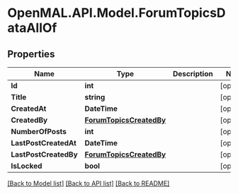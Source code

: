 # OpenMAL.API.Model.ForumTopicsDataAllOf
## Properties

Name | Type | Description | Notes
------------ | ------------- | ------------- | -------------
**Id** | **int** |  | [optional] 
**Title** | **string** |  | [optional] 
**CreatedAt** | **DateTime** |  | [optional] 
**CreatedBy** | [**ForumTopicsCreatedBy**](ForumTopicsCreatedBy.md) |  | [optional] 
**NumberOfPosts** | **int** |  | [optional] 
**LastPostCreatedAt** | **DateTime** |  | [optional] 
**LastPostCreatedBy** | [**ForumTopicsCreatedBy**](ForumTopicsCreatedBy.md) |  | [optional] 
**IsLocked** | **bool** |  | [optional] 

[[Back to Model list]](../README.md#documentation-for-models) [[Back to API list]](../README.md#documentation-for-api-endpoints) [[Back to README]](../README.md)

